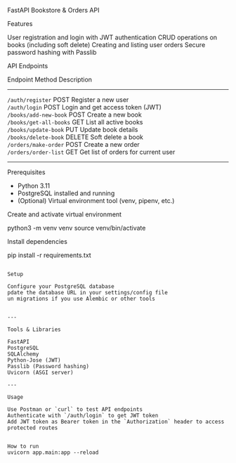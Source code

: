 FastAPI Bookstore & Orders API


Features

User registration and login with JWT authentication
CRUD operations on books (including soft delete)
Creating and listing user orders
Secure password hashing with Passlib


API Endpoints

Endpoint               Method Description                         
---------------------- ------ ----------------------------------- 
`/auth/register`       POST   Register a new user                 
`/auth/login`          POST   Login and get access token (JWT)    
`/books/add-new-book`  POST   Create a new book                   
`/books/get-all-books` GET    List all active books               
`/books/update-book`   PUT    Update book details                 
`/books/delete-book`   DELETE Soft delete a book                  
`/orders/make-order`   POST   Create a new order                  
`/orders/order-list`   GET    Get list of orders for current user 

---


Prerequisites

* Python 3.11
* PostgreSQL installed and running
* (Optional) Virtual environment tool (venv, pipenv, etc.)



 Create and activate virtual environment

python3 -m venv venv
source venv/bin/activate   


Install dependencies

pip install -r requirements.txt
```

Setup

Configure your PostgreSQL database
pdate the database URL in your settings/config file
un migrations if you use Alembic or other tools


---

Tools & Libraries

FastAPI
PostgreSQL
SQLAlchemy
Python-Jose (JWT)
Passlib (Password hashing)
Uvicorn (ASGI server)

---

Usage

Use Postman or `curl` to test API endpoints
Authenticate with `/auth/login` to get JWT token
Add JWT token as Bearer token in the `Authorization` header to access protected routes


How to run
uvicorn app.main:app --reload
